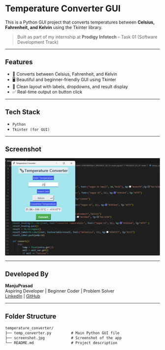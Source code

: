 #  Temperature Converter GUI

This is a Python GUI project that converts temperatures between **Celsius, Fahrenheit, and Kelvin** using the Tkinter library.

>  Built as part of my internship at **Prodigy Infotech** – Task 01 (Software Development Track)

---

##  Features

- 🔁 Converts between Celsius, Fahrenheit, and Kelvin
- 🖥️ Beautiful and beginner-friendly GUI using Tkinter
- 🎨 Clean layout with labels, dropdowns, and result display
- ✅ Real-time output on button click

---

## Tech Stack

- `Python`
- `Tkinter (for GUI)`

---

##  Screenshot

![App Screenshot](temp_covert.png)

---

##  Developed By

**ManjuPrasad**  
Aspiring Developer | Beginner Coder | Problem Solver   
[LinkedIn](https://www.linkedin.com/in/manju-prasad-86b729377?utm_source=share&utm_campaign=share_via&utm_content=profile&utm_medium=android_app) | [GitHub](https://github.com/ManjusPrasad)

---

##  Folder Structure
```
temperature_converter/
├── temp_converter.py         # Main Python GUI file
├── screenshot.jpg            # Screenshot of the app
└── README.md                 # Project description
```


